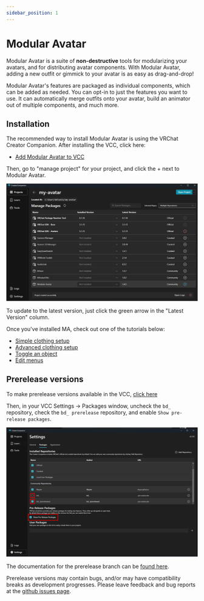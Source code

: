 ```yaml
---
sidebar_position: 1
---
```


# Modular Avatar

Modular Avatar is a suite of **non-destructive** tools for modularizing your avatars, and for distributing avatar
components.
With Modular Avatar, adding a new outfit or gimmick to your avatar is as easy as drag-and-drop!

Modular Avatar's features are packaged as individual components, which can be added as needed. You can opt-in to just the features
you want to use. It can automatically merge outfits onto your avatar, build an animator out of multiple components, and much more.

## Installation

The recommended way to install Modular Avatar is using the VRChat Creator Companion. After installing the VCC, click here:
* [Add Modular Avatar to VCC](vcc://vpm/addRepo?url=https://vpm.nadena.dev/vpm.json)

Then, go to "manage project" for your project, and click the + next to Modular Avatar.

![VCC UI](vcc-install.png)

To update to the latest version, just click the green arrow in the "Latest Version" column.

Once you've installed MA, check out one of the tutorials below:
* [Simple clothing setup](/docs/tutorials/clothing)
* [Advanced clothing setup](/docs/tutorials/adv_clothing)
* [Toggle an object](/docs/tutorials/object_toggle/)
* [Edit menus](/docs/tutorials/menu/)

## Prerelease versions

To make prerelease versions available in the VCC, [click here](vcc://vpm/addRepo?url=https://vpm.nadena.dev/vpm-prerelease.json)

Then, in your VCC Settings -> Packages window, uncheck the `bd_` repository, check the `bd_ prerelease` repository, and enable `Show pre-release packages`.

![Pre-release settings](prerelease.png)

The documentation for the prerelease branch can be [found here](https://modular-avatar.nadena.dev/dev).

Prerelease versions may contain bugs, and/or may have compatibility breaks as development progresses. Please leave
feedback and bug reports at the [github issues page](https://github.com/bdunderscore/modular-avatar/issues).